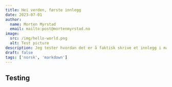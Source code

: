 ```yaml
---
title: Hei verden, første innlegg
date: 2023-07-01
author:
  name: Morten Myrstad
  email: mailto:post@mortenmyrstad.no
image:
  src: /img/hello-world.png
  alt: Test picture
description: Jeg tester hvordan det er å faktisk skrive et innlegg i markdown (.md-filer) og om det blir seende bra ut til slutt.
draft: false
tags: ['norsk', 'markdown']
---
```


## Testing
